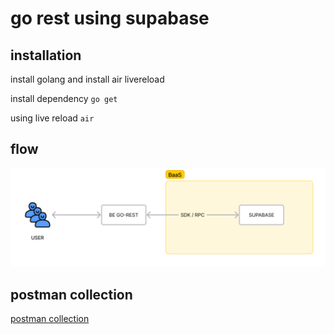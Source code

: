 # go rest using supabase

## installation

install golang and install air livereload

install dependency
`go get`

using live reload `air`

## flow

![flow](.theme/img.png)

## postman collection
[postman collection](.theme/go-rest-supabase.postman_collection.json)
